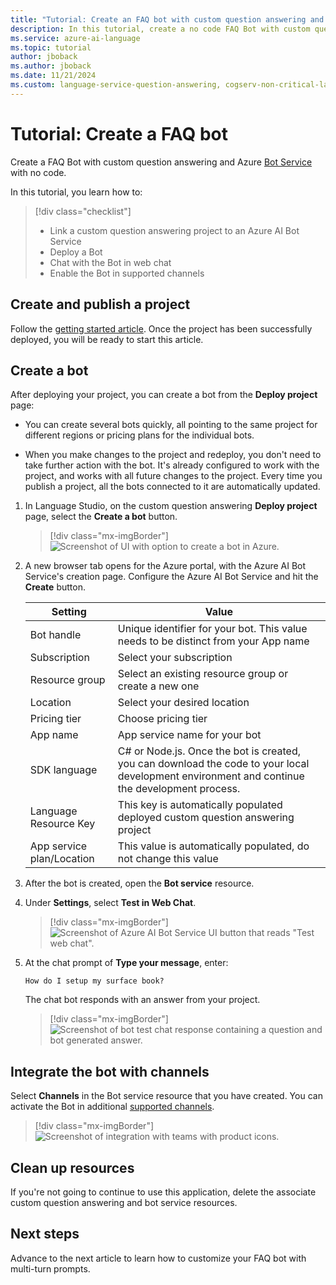 ```yaml
---
title: "Tutorial: Create an FAQ bot with custom question answering and Azure AI Bot Service"
description: In this tutorial, create a no code FAQ Bot with custom question answering and Azure AI Bot Service.
ms.service: azure-ai-language
ms.topic: tutorial
author: jboback
ms.author: jboback
ms.date: 11/21/2024
ms.custom: language-service-question-answering, cogserv-non-critical-language
---
```


# Tutorial: Create a FAQ bot

Create a FAQ Bot with custom question answering and Azure [Bot Service](https://azure.microsoft.com/services/bot-service/) with no code.

In this tutorial, you learn how to:

<!-- green checkmark -->
> [!div class="checklist"]
> * Link a custom question answering project to an Azure AI Bot Service
> * Deploy a Bot
> * Chat with the Bot in web chat
> * Enable the Bot in supported channels

## Create and publish a project

Follow the [getting started article](../how-to/create-test-deploy.md). Once the project has been successfully deployed, you will be ready to start this article.

## Create a bot

After deploying your project, you can create a bot from the **Deploy project** page:

* You can create several bots quickly, all pointing to the same project for different regions or pricing plans for the individual bots.

* When you make changes to the project and redeploy, you don't need to take further action with the bot. It's already configured to work with the project, and works with all future changes to the project. Every time you publish a project, all the bots connected to it are automatically updated.

1. In Language Studio, on the custom question answering **Deploy project** page, select the **Create a bot** button.

    > [!div class="mx-imgBorder"]
    > ![Screenshot of UI with option to create a bot in Azure.](../media/bot-service/create-bot-in-azure.png)

1. A new browser tab opens for the Azure portal, with the Azure AI Bot Service's creation page. Configure the Azure AI Bot Service and hit the **Create** button.

    |Setting |Value|
    |----------|---------|
    | Bot handle| Unique identifier for your bot. This value needs to be distinct from your App name |
    | Subscription | Select your subscription |
    | Resource group | Select an existing resource group or create a new one |
    | Location | Select your desired location |
    | Pricing tier | Choose pricing tier |
    |App name | App service name for your bot |
    |SDK language | C# or Node.js. Once the bot is created, you can download the code to your local development environment and continue the development process. |
    | Language Resource Key  | This key is automatically populated deployed custom question answering project |
    | App service plan/Location | This value is automatically populated, do not change this value |

1. After the bot is created, open the **Bot service** resource.
1. Under **Settings**, select **Test in Web Chat**.

    > [!div class="mx-imgBorder"]
    > ![Screenshot of Azure AI Bot Service UI button that reads "Test web chat".](../media/bot-service/test-in-web-chat.png)

1. At the chat prompt of **Type your message**, enter:

    `How do I setup my surface book?`

    The chat bot responds with an answer from your project.

    > [!div class="mx-imgBorder"]
    > ![Screenshot of bot test chat response containing a question and bot generated answer.](../media/bot-service/bot-chat.png)

## Integrate the bot with channels

Select **Channels** in the Bot service resource that you have created. You can activate the Bot in additional [supported channels](/azure/bot-service/bot-service-manage-channels).

   >[!div class="mx-imgBorder"]
   >![Screenshot of integration with teams with product icons.](../media/bot-service/channels.png)

## Clean up resources

If you're not going to continue to use this application, delete the associate custom question answering and bot service resources.

## Next steps

Advance to the next article to learn how to customize your FAQ bot with multi-turn prompts.
